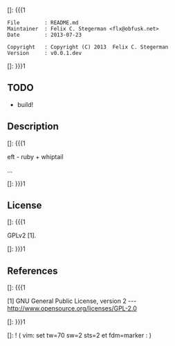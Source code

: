 []: {{{1

    File        : README.md
    Maintainer  : Felix C. Stegerman <flx@obfusk.net>
    Date        : 2013-07-23

    Copyright   : Copyright (C) 2013  Felix C. Stegerman
    Version     : v0.0.1.dev

[]: }}}1

## TODO

  * build!

## Description
[]: {{{1

  eft - ruby + whiptail

  ...

[]: }}}1

## License
[]: {{{1

  GPLv2 [1].

[]: }}}1

## References
[]: {{{1

  [1] GNU General Public License, version 2
  --- http://www.opensource.org/licenses/GPL-2.0

[]: }}}1

[]: ! ( vim: set tw=70 sw=2 sts=2 et fdm=marker : )
